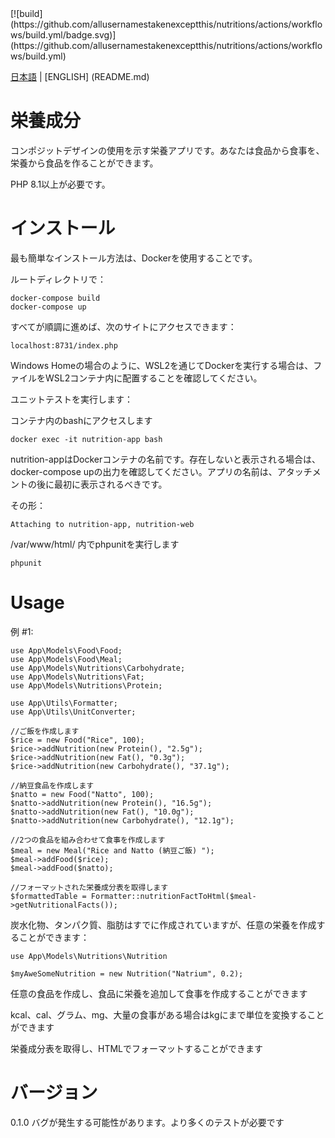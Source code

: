<div class="center">
[![build](https://github.com/allusernamestakenexceptthis/nutritions/actions/workflows/build.yml/badge.svg)](https://github.com/allusernamestakenexceptthis/nutritions/actions/workflows/build.yml)
</div>

[日本語](README-jp.md) | [ENGLISH] (README.md)

# 栄養成分

コンポジットデザインの使用を示す栄養アプリです。あなたは食品から食事を、栄養から食品を作ることができます。

PHP 8.1以上が必要です。

# インストール

最も簡単なインストール方法は、Dockerを使用することです。

ルートディレクトリで：

```
docker-compose build
docker-compose up
```

すべてが順調に進めば、次のサイトにアクセスできます：

```
localhost:8731/index.php
```

Windows Homeの場合のように、WSL2を通じてDockerを実行する場合は、ファイルをWSL2コンテナ内に配置することを確認してください。

ユニットテストを実行します：

コンテナ内のbashにアクセスします

```
docker exec -it nutrition-app bash
```

nutrition-appはDockerコンテナの名前です。存在しないと表示される場合は、docker-compose upの出力を確認してください。アプリの名前は、アタッチメントの後に最初に表示されるべきです。

その形：
```
Attaching to nutrition-app, nutrition-web
```

/var/www/html/ 内でphpunitを実行します

```
phpunit
```

# Usage

例 #1:

```
use App\Models\Food\Food;
use App\Models\Food\Meal;
use App\Models\Nutritions\Carbohydrate;
use App\Models\Nutritions\Fat;
use App\Models\Nutritions\Protein;

use App\Utils\Formatter;
use App\Utils\UnitConverter;

//ご飯を作成します
$rice = new Food("Rice", 100);
$rice->addNutrition(new Protein(), "2.5g");
$rice->addNutrition(new Fat(), "0.3g");
$rice->addNutrition(new Carbohydrate(), "37.1g");

//納豆食品を作成します
$natto = new Food("Natto", 100);
$natto->addNutrition(new Protein(), "16.5g");
$natto->addNutrition(new Fat(), "10.0g");
$natto->addNutrition(new Carbohydrate(), "12.1g");

//2つの食品を組み合わせて食事を作成します
$meal = new Meal("Rice and Natto (納豆ご飯) ");
$meal->addFood($rice);
$meal->addFood($natto);

//フォーマットされた栄養成分表を取得します
$formattedTable = Formatter::nutritionFactToHtml($meal->getNutritionalFacts());
```

炭水化物、タンパク質、脂肪はすでに作成されていますが、任意の栄養を作成することができます：

```
use App\Models\Nutritions\Nutrition

$myAweSomeNutrition = new Nutrition("Natrium", 0.2);

```

任意の食品を作成し、食品に栄養を追加して食事を作成することができます

kcal、cal、グラム、mg、大量の食事がある場合はkgにまで単位を変換することができます

栄養成分表を取得し、HTMLでフォーマットすることができます

# バージョン
0.1.0
バグが発生する可能性があります。より多くのテストが必要です
